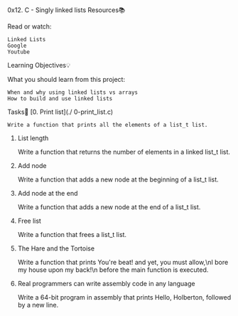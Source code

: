 0x12. C - Singly linked lists
Resources📚

Read or watch:

    Linked Lists
    Google
    Youtube

Learning Objectives💡

What you should learn from this project:

    When and why using linked lists vs arrays
    How to build and use linked lists

Tasks📝
[0. Print list](./ 0-print_list.c)

    Write a function that prints all the elements of a list_t list.

1. List length

    Write a function that returns the number of elements in a linked list_t list.

2. Add node

    Write a function that adds a new node at the beginning of a list_t list.

3. Add node at the end

    Write a function that adds a new node at the end of a list_t list.

4. Free list

    Write a function that frees a list_t list.

5. The Hare and the Tortoise

    Write a function that prints You're beat! and yet, you must allow,\nI bore my house upon my back!\n before the main function is executed.

6. Real programmers can write assembly code in any language

    Write a 64-bit program in assembly that prints Hello, Holberton, followed by a new line.
